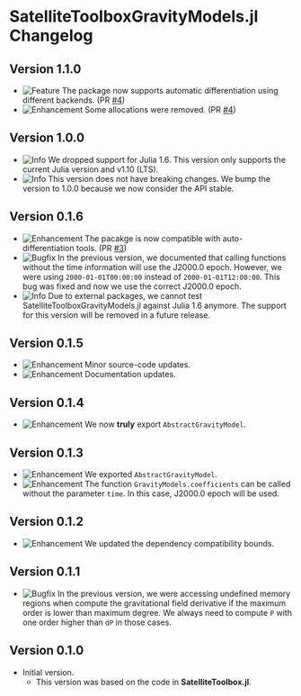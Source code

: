 SatelliteToolboxGravityModels.jl Changelog
==========================================

Version 1.1.0
-------------

- ![Feature][badge-feature] The package now supports automatic differentiation using
  different backends. (PR [#4][gh-pr-4])
- ![Enhancement][badge-enhancement] Some allocations were removed. (PR [#4][gh-pr-4])

Version 1.0.0
-------------

- ![Info][badge-info] We dropped support for Julia 1.6. This version only supports the
  current Julia version and v1.10 (LTS).
- ![Info][badge-info] This version does not have breaking changes. We bump the version to
  1.0.0 because we now consider the API stable.

Version 0.1.6
-------------

- ![Enhancement][badge-enhancement] The pacakge is now compatible with auto-differentiation
  tools. (PR [#3][gh-pr-3])
- ![Bugfix][badge-bugfix] In the previous version, we documented that calling functions
  without the time information will use the J2000.0 epoch. However, we were using
  `2000-01-01T00:00:00` instead of `2000-01-01T12:00:00`. This bug was fixed and now we use
  the correct J2000.0 epoch.
- ![Info][badge-info] Due to external packages, we cannot test
  SatelliteToolboxGravityModels.jl against Julia 1.6 anymore. The support for this version
  will be removed in a future release.

Version 0.1.5
-------------

- ![Enhancement][badge-enhancement] Minor source-code updates.
- ![Enhancement][badge-enhancement] Documentation updates.

Version 0.1.4
-------------

- ![Enhancement][badge-enhancement] We now **truly** export `AbstractGravityModel`.

Version 0.1.3
-------------

- ![Enhancement][badge-enhancement] We exported `AbstractGravityModel`.
- ![Enhancement][badge-enhancement] The function `GravityModels.coefficients` can be called
  without the parameter `time`. In this case, J2000.0 epoch will be used.

Version 0.1.2
-------------

- ![Enhancement][badge-enhancement] We updated the dependency compatibility bounds.

Version 0.1.1
-------------

- ![Bugfix][badge-bugfix] In the previous version, we were accessing undefined memory
  regions when compute the gravitational field derivative if the maximum order is lower than
  maximum degree. We always need to compute `P` with one order higher than `dP` in those
  cases.

Version 0.1.0
-------------

- Initial version.
  - This version was based on the code in **SatelliteToolbox.jl**.

[badge-breaking]: https://img.shields.io/badge/BREAKING-red.svg
[badge-deprecation]: https://img.shields.io/badge/Deprecation-orange.svg
[badge-feature]: https://img.shields.io/badge/Feature-green.svg
[badge-enhancement]: https://img.shields.io/badge/Enhancement-blue.svg
[badge-bugfix]: https://img.shields.io/badge/Bugfix-purple.svg
[badge-info]: https://img.shields.io/badge/Info-gray.svg

[gh-pr-3]: https://github.com/JuliaSpace/SatelliteToolboxGravityModels.jl/pull/3
[gh-pr-4]: https://github.com/JuliaSpace/SatelliteToolboxGravityModels.jl/pull/4


